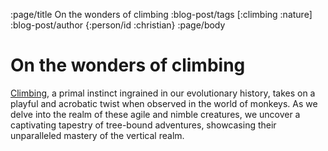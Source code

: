 :page/title On the wonders of climbing
:blog-post/tags [:climbing :nature]
:blog-post/author {:person/id :christian}
:page/body

# On the wonders of climbing

[Climbing](https://en.wikipedia.org/wiki/Climbing), a primal instinct ingrained
in our evolutionary history, takes on a playful and acrobatic twist when
observed in the world of monkeys. As we delve into the realm of these agile and
nimble creatures, we uncover a captivating tapestry of tree-bound adventures,
showcasing their unparalleled mastery of the vertical realm.

